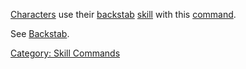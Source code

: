 [Characters](:Category:_Characters "wikilink") use their
[backstab](Backstab "wikilink") [skill](:Category:_Skills "wikilink")
with this [command](:Category:_Commands "wikilink").

See [Backstab](Backstab "wikilink").

[Category: Skill Commands](Category:_Skill_Commands "wikilink")
